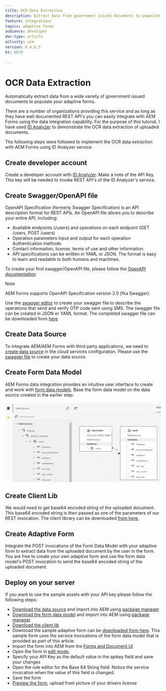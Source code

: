 ```yaml
---
title: OCR Data Extraction
description: Extract data from government issued documents to populate forms.
feature: integrations
topics: adaptive forms
audience: developer
doc-type: article
activity: use
version: 6.4,6.5
kt: 6679

---
```



# OCR Data Extraction

Automatically extract data from a wide variety of government issued documents to populate your adaptive forms.

There are a number of organizations providing this service and as long as they have well documented REST API's you can easily integrate with AEM Forms using the data integration capability. For the purpose of this tutorial, I have used [ID Analyzer](https://www.idanalyzer.com/) to demonstrate the OCR data extraction of uploaded documents.

The following steps were followed to implement the OCR data extraction with AEM Forms using ID Analyzer service.

## Create developer account

Create a developer account with [ID Analyzer](https://portal.idanalyzer.com/signin.html). Make a note of the API Key. This key will be needed to invoke REST API's of the ID Analyzer's service.

## Create Swagger/OpenAPI file

OpenAPI Specification (formerly Swagger Specification) is an API description format for REST APIs. An OpenAPI file allows you to describe your entire API, including:

* Available endpoints (/users) and operations on each endpoint (GET /users, POST /users)
* Operation parameters Input and output for each operation
Authentication methods
* Contact information, license, terms of use and other information.
* API specifications can be written in YAML or JSON. The format is easy to learn and readable to both humans and machines. 

To create your first swagger/OpenAPI file, please follow the [OpenAPI documentation](https://swagger.io/docs/specification/2-0/basic-structure/)

>[!NOTE] 
> AEM Forms supports OpenAPI Specification version 2.0 (fka Swagger).

Use the [swagger editor](https://editor.swagger.io/) to create your swagger file to describe the operations that send and verify OTP code sent using SMS. The swagger file can be created in JSON or YAML format. The completed swagger file can be downloaded from [here](assets/drivers-license-swagger.zip)

## Create Data Source

To integrate AEM/AEM Forms with third party applications, we need to [create data source](https://docs.adobe.com/content/help/en/experience-manager-learn/forms/ic-web-channel-tutorial/parttwo.html) in the cloud services configuration. Please use the [swagger file](assets/drivers-license-swagger.zip) to create your data source.

## Create Form Data Model

AEM Forms data integration provides an intuitive user interface to create and work with [form data models](https://docs.adobe.com/content/help/en/experience-manager-65/forms/form-data-model/create-form-data-models.html). Base the form data model on the data source created in the earlier step.

![fdm](assets/test-dl-fdm.PNG)

## Create Client Lib
We would need to get base64 encoded string of the uploaded document. This base64 encoded string is then passed as one of the parameters of our REST invocation.
The client library can be downloaded [from here.](assets/drivers-license-client-lib.zip)

## Create Adaptive Form 

Integrate the POST invocations of the Form Data Model with your adaptive form to extract data from the uploaded document by the user in the form. You are free to create your own adaptive form and use the form data model's POST invocation to send the base64 encoded string of the uploaded document. 

## Deploy on your server

If you want to use the sample assets with your API key please follow the following steps:

* [Download the data source](assets/drivers-license-source.zip) and import into AEM using [package manager](http://localhost:4502/crx/packmgr/index.jsp)
* [Download the form data model](assets/drivers-license-fdm.zip) and import into AEM using [package manager](http://localhost:4502/crx/packmgr/index.jsp)
* [Download the client lib](assets/drivers-license-client-lib.zip)
* Download the sample adaptive form can be [downloaded from here](assets/adaptive-form-dl.zip). This sample form uses the service invocations of the form data model that is provided as part of this article.
* Import the form into AEM from the [Forms and Document UI](http://localhost:4502/aem/forms.html/content/dam/formsanddocuments)
* Open the form in [edit mode.](http://localhost:4502/editor.html/content/forms/af/driverslicenseandpassport.html)
* Specify your API Key as the default value in the apikey field and save your changes
* Open the rule editor for the Base 64 String field. Notice the service invocation when the value of this field is changed.
* Save the form
* [Preview the form](http://localhost:4502/content/dam/formsanddocuments/driverslicenseandpassport/jcr:content?wcmmode=disabled), upload front picture of your drivers license


